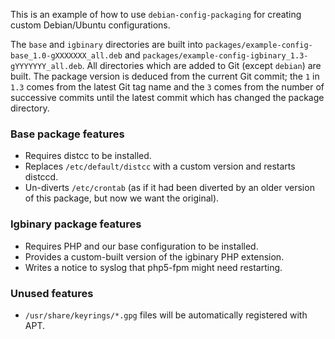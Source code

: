 This is an example of how to use `debian-config-packaging` for creating
custom Debian/Ubuntu configurations.

The `base` and `igbinary` directories are built into
`packages/example-config-base_1.0-gXXXXXXX_all.deb` and
`packages/example-config-igbinary_1.3-gYYYYYYY_all.deb`.  All directories which
are added to Git (except `debian`) are built.  The package version is deduced
from the current Git commit; the `1` in `1.3` comes from the latest Git tag
name and the `3` comes from the number of successive commits until the latest
commit which has changed the package directory.

### Base package features

- Requires distcc to be installed.
- Replaces `/etc/default/distcc` with a custom version and restarts distccd.
- Un-diverts `/etc/crontab` (as if it had been diverted by an older version of
  this package, but now we want the original).

### Igbinary package features

- Requires PHP and our base configuration to be installed.
- Provides a custom-built version of the igbinary PHP extension.
- Writes a notice to syslog that php5-fpm might need restarting.

### Unused features

- `/usr/share/keyrings/*.gpg` files will be automatically registered with APT.


